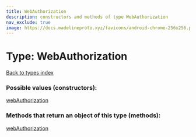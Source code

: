 ```yaml
---
title: WebAuthorization
description: constructors and methods of type WebAuthorization
nav_exclude: true
image: https://docs.madelineproto.xyz/favicons/android-chrome-256x256.png
---
```

# Type: WebAuthorization
[Back to types index](index.md)



### Possible values (constructors):

[webAuthorization](/API_docs/constructors/webAuthorization.md)  



### Methods that return an object of this type (methods):



[webAuthorization](/API_docs/constructors/webAuthorization.md)  

